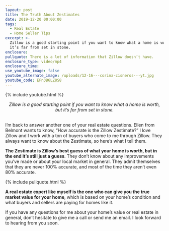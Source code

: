 ```yaml
---
layout: post
title: The Truth About Zestimates
date: 2019-12-20 00:00:00
tags:
  - Real Estate
  - Home Seller Tips
excerpt: >-
  Zillow is a good starting point if you want to know what a home is worth, but
  it’s far from set in stone.
enclosure:
pullquote: There is a lot of information that Zillow doesn’t have.
enclosure_type: video/mp4
enclosure_time:
use_youtube_image: false
youtube_alternate_image: /uploads/12-16---corina-cisneros---yt.jpg
youtube_code: EFn3B6LZ8S8
---
```


{% include youtube.html %}

<center><em>Zillow is a good starting point if you want to know what a home is worth, but it’s far from set in stone.</em></center>

<br>I’m back to answer another one of your real estate questions. Ellen from Belmont wants to know, “How accurate is the Zillow Zestimate?” I love Zillow and I work with a ton of buyers who come to me through Zillow. They always want to know about the Zestimate, so here’s what I tell them.

**The Zestimate is Zillow’s best guess of what your home is worth, but in the end it’s still just a guess**. They don’t know about any improvements you’ve made or about your local market in general. They admit themselves that they are never 100% accurate, and most of the time they aren’t even 80% accurate.

{% include pullquote.html %}

**A real estate expert like myself is the one who can give you the true market value for your home**, which is based on your home’s condition and what buyers and sellers are paying for homes like it.

If you have any questions for me about your home’s value or real estate in general, don’t hesitate to give me a call or send me an email. I look forward to hearing from you soon.